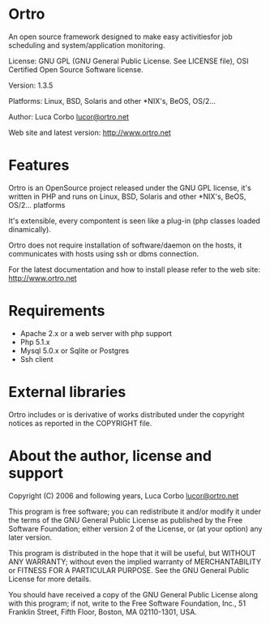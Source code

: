 Ortro
=====

An open source framework designed to make easy activitiesfor job scheduling and system/application monitoring.

License: GNU GPL (GNU General Public License. See LICENSE file), OSI Certified Open Source Software license.

Version: 1.3.5

Platforms: Linux, BSD, Solaris and other *NIX's, BeOS, OS/2...

Author: Luca Corbo <lucor@ortro.net>

Web site and latest version: http://www.ortro.net


Features
========

Ortro is an OpenSource project released under the GNU GPL license, 
it's written in PHP and runs on Linux, BSD, Solaris and other *NIX's, BeOS,
OS/2... platforms

It's extensible, every compontent is seen like a plug-in 
(php classes loaded dinamically).

Ortro does not require installation of software/daemon on the hosts, 
it communicates with hosts using ssh or dbms connection.

For the latest documentation and how to install please refer to the web site:
http://www.ortro.net

Requirements
============

- Apache 2.x or a web server with php support
- Php 5.1.x
- Mysql 5.0.x or Sqlite or Postgres
- Ssh client

External libraries
==================

Ortro includes or is derivative of works distributed under the copyright notices as reported in the COPYRIGHT file.

About the author, license and support
=====================================
Copyright (C) 2006 and following years, Luca Corbo <lucor@ortro.net>

This program is free software; you can redistribute it and/or
modify it under the terms of the GNU General Public License
as published by the Free Software Foundation; either version 2
of the License, or (at your option) any later version.

This program is distributed in the hope that it will be useful,
but WITHOUT ANY WARRANTY; without even the implied warranty of
MERCHANTABILITY or FITNESS FOR A PARTICULAR PURPOSE.  See the
GNU General Public License for more details.

You should have received a copy of the GNU General Public License
along with this program; if not, write to the Free Software
Foundation, Inc., 51 Franklin Street, Fifth Floor, Boston, MA  02110-1301, USA.
